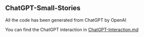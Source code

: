 ## ChatGPT-Small-Stories

All the code has been generated from ChatGPT by OpenAI

You can find the ChatGPT interaction in [ChatGPT-Interaction.md](ChatGPT-Interaction.mdd)

